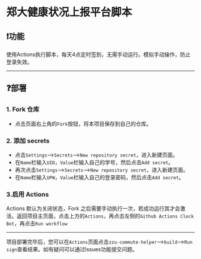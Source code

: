 # 郑大健康状况上报平台脚本

## ❗功能
使用Actions执行脚本，每天4点定时签到，无需手动运行。模拟手动操作，防止登录失效。

---
## ❓部署
### 1. Fork 仓库

   * 点击页面右上角的`Fork`按钮，将本项目保存到自己的仓库。
### 2. 添加 secrets
   * 点击`Settings`-->`Secrets`-->`New repository secret`，进入新建页面。
   * 在`Name`栏输入`UID`，`Value`栏输入自己的学号，然后点击`Add secret`。
   * 再次点击`Settings`-->`Secrets`-->`New repository secret`，进入新建页面。
   * 在`Name`栏输入`UPW`，`Value`栏输入自己的登录密码，然后点击`Add secret`。
### 3.启用 Actions
Actions 默认为关闭状态，Fork 之后需要手动执行一次，若成功运行其才会激活。返回项目主页面，点击上方的`Actions`，再点击左侧的`Github Actions Clock Bot`，再点击`Run workflow`

---
项目部署完毕后，您可以在`Actions`页面点击`zzu-commute-helper`-->`build`-->`Run sign`查看结果。如有疑问可以通过Issues功能提交问题。
